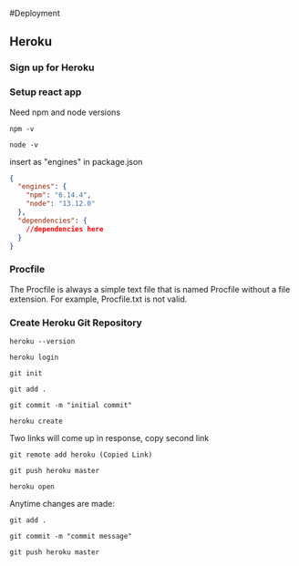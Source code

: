 #Deployment

## Heroku

### Sign up for Heroku

### Setup react app

Need npm and node versions

`npm -v`

`node -v`

insert as "engines" in package.json

```json
{
  "engines": {
    "npm": "6.14.4",
    "node": "13.12.0"
  },
  "dependencies": {
    //dependencies here
  }
}
```

### Procfile

The Procfile is always a simple text file that is named Procfile without a file extension. 
For example, Procfile.txt is not valid.

### Create Heroku Git Repository

`heroku --version`

`heroku login`

`git init`

`git add .`

`git commit -m "initial commit"`

`heroku create`

Two links will come up in response, copy second link

`git remote add heroku (Copied Link)`

`git push heroku master`

`heroku open`

Anytime changes are made:

`git add .`

`git commit -m "commit message"`

`git push heroku master`